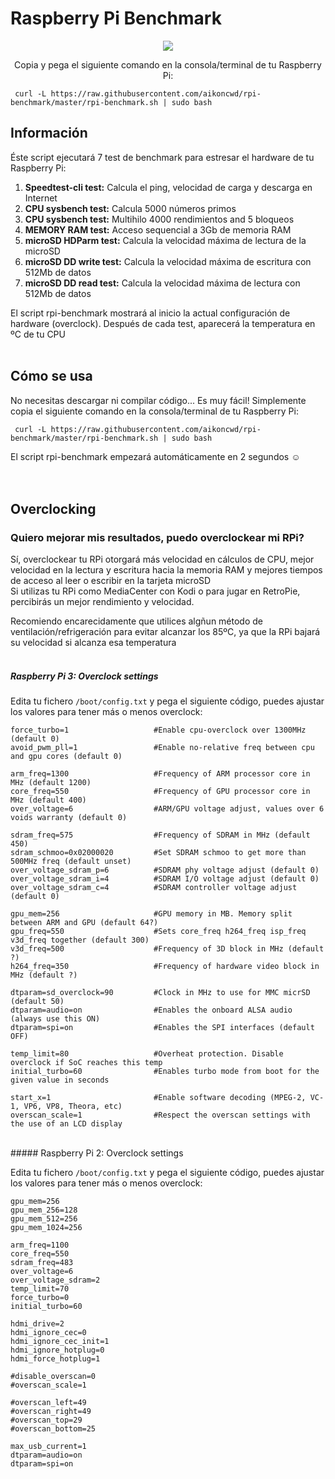 # Raspberry Pi Benchmark

<p align="center"><img src="https://i.imgur.com/rgrumzQ.png"></p>

<p align="center">Copia y pega el siguiente comando en la consola/terminal de tu Raspberry Pi:</p>

     curl -L https://raw.githubusercontent.com/aikoncwd/rpi-benchmark/master/rpi-benchmark.sh | sudo bash

## Información

Éste script ejecutará 7 test de benchmark para estresar el hardware de tu Raspberry Pi:

1. **Speedtest-cli test:** Calcula el ping, velocidad de carga y descarga en Internet
2. **CPU sysbench test:** Calcula 5000 números primos
3. **CPU sysbench test:** Multihilo 4000 rendimientos and 5 bloqueos
4. **MEMORY RAM test:** Acceso sequencial a 3Gb de memoria RAM
5. **microSD HDParm test:** Calcula la velocidad máxima de lectura de la microSD
6. **microSD DD write test:** Calcula la velocidad máxima de escritura con 512Mb de datos
7. **microSD DD read test:** Calcula la velocidad máxima de lectura con 512Mb de datos


El script rpi-benchmark mostrará al inicio la actual configuración de hardware (overclock). Después de cada test, aparecerá la temperatura en ºC de tu CPU
<br>
<br>
## Cómo se usa

No necesitas descargar ni compilar código... Es muy fácil!
Simplemente copia el siguiente comando en la consola/terminal de tu Raspberry Pi:

     curl -L https://raw.githubusercontent.com/aikoncwd/rpi-benchmark/master/rpi-benchmark.sh | sudo bash

El script rpi-benchmark empezará automáticamente en 2 segundos :relaxed:
<br>
<br>
<br>
## Overclocking
### Quiero mejorar mis resultados, puedo overclockear mi RPi?

Sí, overclockear tu RPi otorgará más velocidad en cálculos de CPU, mejor velocidad en la lectura y escritura hacia la memoria RAM y mejores tiempos de acceso al leer o escribir en la tarjeta microSD  
Si utilizas tu RPi como MediaCenter con Kodi o para jugar en RetroPie, percibirás un mejor rendimiento y velocidad.

Recomiendo encarecidamente que utilices algñun método de ventilación/refrigeración para evitar alcanzar los 85ºC, ya que la RPi bajará su velocidad si alcanza esa temperatura
<br>
<br>
##### Raspberry Pi 3: Overclock settings

Edita tu fichero `/boot/config.txt` y pega el siguiente código, puedes ajustar los valores para tener más o menos overclock:

    force_turbo=1                   #Enable cpu-overclock over 1300MHz (default 0)
    avoid_pwm_pll=1                 #Enable no-relative freq between cpu and gpu cores (default 0)
    
    arm_freq=1300                   #Frequency of ARM processor core in MHz (default 1200)
    core_freq=550                   #Frequency of GPU processor core in MHz (default 400)
    over_voltage=6                  #ARM/GPU voltage adjust, values over 6 voids warranty (default 0)
    
    sdram_freq=575                  #Frequency of SDRAM in MHz (default 450)
    sdram_schmoo=0x02000020         #Set SDRAM schmoo to get more than 500MHz freq (default unset)
    over_voltage_sdram_p=6          #SDRAM phy voltage adjust (default 0)
    over_voltage_sdram_i=4          #SDRAM I/O voltage adjust (default 0)
    over_voltage_sdram_c=4          #SDRAM controller voltage adjust (default 0)
    
    gpu_mem=256                     #GPU memory in MB. Memory split between ARM and GPU (default 64?)
    gpu_freq=550                    #Sets core_freq h264_freq isp_freq v3d_freq together (default 300)
    v3d_freq=500                    #Frequency of 3D block in MHz (default ?)
    h264_freq=350                   #Frequency of hardware video block in MHz (default ?)
    
    dtparam=sd_overclock=90         #Clock in MHz to use for MMC micrSD (default 50)
    dtparam=audio=on                #Enables the onboard ALSA audio (always use this ON)
    dtparam=spi=on                  #Enables the SPI interfaces (default OFF)
    
    temp_limit=80                   #Overheat protection. Disable overclock if SoC reaches this temp
    initial_turbo=60                #Enables turbo mode from boot for the given value in seconds
    
    start_x=1                       #Enable software decoding (MPEG-2, VC-1, VP6, VP8, Theora, etc)
    overscan_scale=1                #Respect the overscan settings with the use of an LCD display
<br>
##### Raspberry Pi 2: Overclock settings

Edita tu fichero `/boot/config.txt` y pega el siguiente código, puedes ajustar los valores para tener más o menos overclock:

    gpu_mem=256
    gpu_mem_256=128
    gpu_mem_512=256
    gpu_mem_1024=256
    
    arm_freq=1100
    core_freq=550
    sdram_freq=483
    over_voltage=6
    over_voltage_sdram=2
    temp_limit=70
    force_turbo=0
    initial_turbo=60
    
    hdmi_drive=2
    hdmi_ignore_cec=0
    hdmi_ignore_cec_init=1
    hdmi_ignore_hotplug=0
    hdmi_force_hotplug=1
    
    #disable_overscan=0
    #overscan_scale=1
    
    #overscan_left=49
    #overscan_right=49
    #overscan_top=29
    #overscan_bottom=25
    
    max_usb_current=1
    dtparam=audio=on
    dtparam=spi=on

